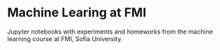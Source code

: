 # Machine Learing at FMI

Jupyter notebooks with experiments and homeworks from the machine learning course at FMI, Sofia University.
